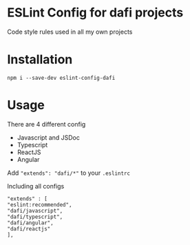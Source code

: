 # ESLint Config for dafi projects

Code style rules used in all my own projects

# Installation

    npm i --save-dev eslint-config-dafi

# Usage

There are 4 different config

- Javascript and JSDoc
- Typescript
- ReactJS
- Angular

Add `"extends": "dafi/*"` to your `.eslintrc`

Including all configs

    "extends" : [
    "eslint:recommended",
    "dafi/javascript",
    "dafi/typescript",
    "dafi/angular",
    "dafi/reactjs"
    ],

